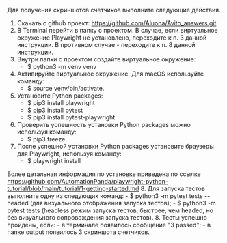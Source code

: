 Для получения скриншотов счетчиков выполните следующие действия.
1. Скачать с github проект: https://github.com/Aluona/Avito_answers.git
2. В Terminal перейти в папку с проектом.
В случае, если виртуальное окружение Playwright не установлено, переходите к п. 3 данной инструкции. В противном случае - переходите к п. 8 данной инструкции.
3. Внутри папки с проектом создайте виртуальное окружение:
    - $ python3 -m venv venv
4. Активируйте виртуальное окружение. Для macOS используйте команду:
    -  $ source venv/bin/activate.
5. Установите Python packages:
    - $ pip3 install playwright
    - $ pip3 install pytest
    - $ pip3 install pytest-playwright
6. Проверить успешность установки Python packages можно используя команду: 
    - $ pip3 freeze
7. После успешной установки Python packages установите браузеры для Playwright, используя команду:
    - $ playwright install
    
Более детальная информация по установке приведена по ссылке https://github.com/AutomationPanda/playwright-python-tutorial/blob/main/tutorial/1-getting-started.md
8. Для запуска тестов выполните одну из следующих команд:
    - $ python3 -m pytest tests --headed (для визуального отображения запуска тестов);
    - $ python3 -m pytest tests  (headless режим запуска тестов, быстрее, чем headed, но без визуального сопровождения запуска тестов).
8. Тесты успешно пройдены, если:
    - в терминале появилось сообщение "3 passed";
    - в папке output появилось 3 скриншота счетчиков.
